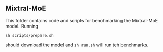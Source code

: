 ## Mixtral-MoE

This folder contains code and scripts for benchmarking the Mixtral-MoE model.
Running

`sh scripts/prepare.sh`

should download the model and `sh run.sh` will run teh benchmarks.
